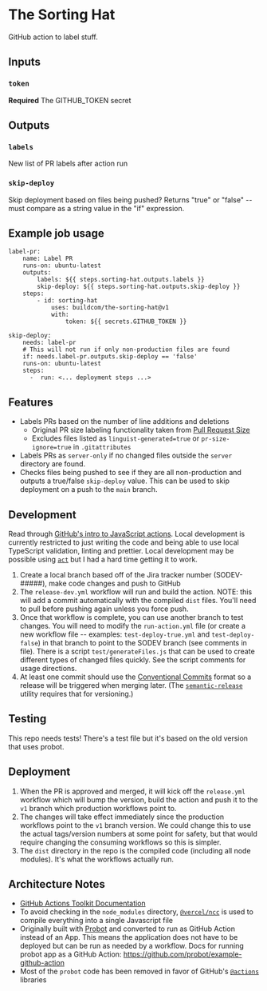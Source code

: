 # The Sorting Hat

GitHub action to label stuff.

## Inputs

### `token`

**Required** The GITHUB_TOKEN secret

## Outputs

### `labels`

New list of PR labels after action run

### `skip-deploy`

Skip deployment based on files being pushed? Returns "true" or "false" -- must compare as a string value in the "if" expression.

## Example job usage

```
label-pr:
	name: Label PR
	runs-on: ubuntu-latest
	outputs:
		labels: ${{ steps.sorting-hat.outputs.labels }}
		skip-deploy: ${{ steps.sorting-hat.outputs.skip-deploy }}
	steps:
		- id: sorting-hat
			uses: buildcom/the-sorting-hat@v1
			with:
				token: ${{ secrets.GITHUB_TOKEN }}
```

```
skip-deploy:
    needs: label-pr
	# This will not run if only non-production files are found
    if: needs.label-pr.outputs.skip-deploy == 'false'
    runs-on: ubuntu-latest
    steps:
      -  run: <... deployment steps ...>
```


## Features

-   Labels PRs based on the number of line additions and deletions
    -   Original PR size labeling functionality taken from [Pull Request Size](https://github.com/noqcks/pull-request-size)
    -   Excludes files listed as `linguist-generated=true` or `pr-size-ignore=true` in `.gitattributes`
-   Labels PRs as `server-only` if no changed files outside the `server` directory are found.
-   Checks files being pushed to see if they are all non-production and outputs a true/false `skip-deploy`
    value. This can be used to skip deployment on a push to the `main` branch.

## Development

Read through [GitHub's intro to JavaScript actions](https://docs.github.com/en/actions/creating-actions/creating-a-javascript-action).
Local development is currently restricted to just writing the code and being able to use local
TypeScript validation, linting and prettier. Local development may be possible using
[`act`](https://github.com/nektos/act) but I had a hard time getting it to work.

1. Create a local branch based off of the Jira tracker number
(SODEV-#####), make code changes and push to GitHub
1. The `release-dev.yml` workflow will run and build the action. NOTE: this will add a commit
automatically with the compiled `dist` files. You'll need to pull before pushing again unless you
force push.
1. Once that workflow is complete, you can use another branch to test changes. You will need to
modify the `run-action.yml` file (or create a new workflow file -- examples: `test-deploy-true.yml` and `test-deploy-false`) in that branch to point to the
SODEV branch (see comments in file). There is a script `test/generateFiles.js` that can be used to create different
types of changed files quickly. See the script comments for usage directions.
1. At least one commit should use the [Conventional Commits](https://www.conventionalcommits.org/en/v1.0.0-beta.2/)
format so a release will be triggered when merging later. (The [`semantic-release`](https://semantic-release.gitbook.io/semantic-release/#commit-message-format)
utility requires that for versioning.)

## Testing

This repo needs tests! There's a test file but it's based on the old version that uses probot.

## Deployment

1. When the PR is approved and merged, it will kick off the `release.yml` workflow which will bump
the version, build the action and push it to the `v1` branch which production workflows point to.
1. The changes will take effect immediately since the production workflows point to the `v1` branch
version. We could change this to use the actual tags/version numbers at some point for safety, but
that would require changing the consuming workflows so this is simpler.
1. The `dist` directory in the repo is the compiled code (including all node modules). It's what the
workflows actually run.

## Architecture Notes

-   [GitHub Actions Toolkit Documentation](https://github.com/actions/toolkit)
-   To avoid checking in the `node_modules` directory, [`@vercel/ncc`](https://github.com/vercel/ncc) is used to compile everything into a single Javascript file
-   Originally built with [Probot](https://github.com/probot/probot) and converted to run as GitHub
Action instead of an App. This means the application does not have to be deployed but can be run as
needed by a workflow. Docs for running probot app as a GitHub Action: https://github.com/probot/example-github-action
-   Most of the `probot` code has been removed in favor of GitHub's [`@actions`](https://github.com/actions) libraries
